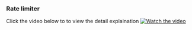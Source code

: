 ### Rate limiter

Click the video below to to view the detail explaination
[![Watch the video](https://img.youtube.com/vi/B-tZFiScaCk/maxresdefault.jpg)](https://youtu.be/B-tZFiScaCk)
